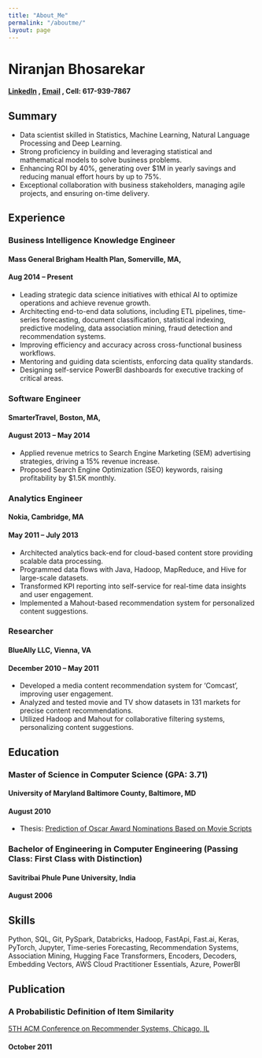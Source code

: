 ```yaml
---
title: "About_Me"
permalink: "/aboutme/"
layout: page
---
```


# Niranjan Bhosarekar
#### [LinkedIn](https://www.linkedin.com/in/nsb700) , [Email](mailto:nsb700@outlook.com) , Cell: 617-939-7867

## Summary

 - Data scientist skilled in Statistics, Machine Learning, Natural Language Processing and Deep Learning.
 - Strong proficiency in building and leveraging statistical and mathematical models to solve business problems.
 - Enhancing ROI by 40%, generating over $1M in yearly savings and reducing manual effort hours by up to 75%.
 - Exceptional collaboration with business stakeholders, managing agile projects, and ensuring on-time delivery.

## Experience

### Business Intelligence Knowledge Engineer 
#### Mass General Brigham Health Plan, Somerville, MA,
#### Aug 2014 – Present
 - Leading strategic data science initiatives with ethical AI to optimize operations and achieve revenue growth.
 - Architecting end-to-end data solutions, including ETL pipelines, time-series forecasting, document classification,
statistical indexing, predictive modeling, data association mining, fraud detection and recommendation systems.
 - Improving efficiency and accuracy across cross-functional business workflows.
 - Mentoring and guiding data scientists, enforcing data quality standards.
 - Designing self-service PowerBI dashboards for executive tracking of critical areas.

### Software Engineer
#### SmarterTravel, Boston, MA, 
#### August 2013 – May 2014
 - Applied revenue metrics to Search Engine Marketing (SEM) advertising strategies, driving a 15% revenue increase.
 - Proposed Search Engine Optimization (SEO) keywords, raising profitability by $1.5K monthly.


### Analytics Engineer
#### Nokia, Cambridge, MA
#### May 2011 – July 2013
 - Architected analytics back-end for cloud-based content store providing scalable data processing.
 - Programmed data flows with Java, Hadoop, MapReduce, and Hive for large-scale datasets.
 - Transformed KPI reporting into self-service for real-time data insights and user engagement.
 - Implemented a Mahout-based recommendation system for personalized content suggestions.


### Researcher
#### BlueAlly LLC, Vienna, VA
#### December 2010 – May 2011
 - Developed a media content recommendation system for ‘Comcast’, improving user engagement.
 - Analyzed and tested movie and TV show datasets in 131 markets for precise content recommendations.
 - Utilized Hadoop and Mahout for collaborative filtering systems, personalizing content suggestions.

## Education

### Master of Science in Computer Science (GPA: 3.71)
#### University of Maryland Baltimore County, Baltimore, MD
#### August 2010
 - Thesis: [Prediction of Oscar Award Nominations Based on Movie Scripts](https://ebiquity.umbc.edu/event/html/id/352/Prediction-of-Oscar-Award-Nominations-Based-on-Movie-Scripts)

### Bachelor of Engineering in Computer Engineering (Passing Class: First Class with Distinction)
#### Savitribai Phule Pune University, India
#### August 2006

## Skills
Python, SQL, Git, PySpark, Databricks, Hadoop, FastApi, Fast.ai, Keras, 
PyTorch, Jupyter, Time-series Forecasting, Recommendation Systems, Association Mining, 
Hugging Face Transformers, Encoders, Decoders, Embedding Vectors, 
AWS Cloud Practitioner Essentials, Azure, PowerBI

## Publication

### A Probabilistic Definition of Item Similarity
[5TH ACM Conference on Recommender Systems, Chicago, IL](https://dl.acm.org/doi/10.1145/2043932.2043973)
#### October 2011
